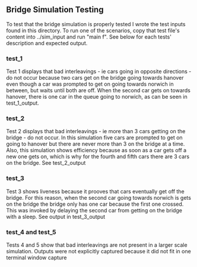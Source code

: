 ## Bridge Simulation Testing

To test that the bridge simulation is properly tested I wrote the test inputs found in this directory. To run one of the scenarios, copy that test file's content into ../sim_input and run "main f". See below for each tests' description and expected output.

### test_1

Test 1 displays that bad interleavings - ie cars going in opposite directions - do not occur because two cars get on the bridge going towards hanover even though a car was prompted to get on going towards norwich in between, but waits until both are off. When the second car gets on towards hanover, there is one car in the queue going to norwich, as can be seen in test_1_output.

### test_2

Test 2 displays that bad interleavings - ie more than 3 cars getting on the bridge - do not occur. In this simulation five cars are prompted to get on going to hanover but there are never more than 3 on the bridge at a time. Also, this simulation shows efficiency because as soon as a car gets off a new one gets on, which is why for the fourth and fifth cars there are 3 cars on the bridge. See test_2_output

### test_3

Test 3 shows liveness because it prooves that cars eventually get off the bridge. For this reason, when the second car going towards norwich is gets on the bridge the bridge only has one car because the first one crossed. This was invoked by delaying the second car from getting on the bridge with a sleep. See output in test_3_output

### test_4 and test_5

Tests 4 and 5 show that bad interleavings are not present in a larger scale simulation. Outputs were not explicitly captured because it did not fit in one terminal window capture

